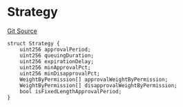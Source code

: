 # Strategy
[Git Source](https://github.com/llama-community/vertex-v1/blob/6785e46eecfd015916d80a3d297105345cc00c68/src/utils/Structs.sol)


```solidity
struct Strategy {
    uint256 approvalPeriod;
    uint256 queuingDuration;
    uint256 expirationDelay;
    uint256 minApprovalPct;
    uint256 minDisapprovalPct;
    WeightByPermission[] approvalWeightByPermission;
    WeightByPermission[] disapprovalWeightByPermission;
    bool isFixedLengthApprovalPeriod;
}
```

